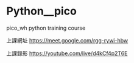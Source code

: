 # Python__pico
pico_wh python training course

上課網址
https://meet.google.com/rgg-rywi-hbw

上課錄影
https://youtube.com/live/d4kCf4p2T6E
